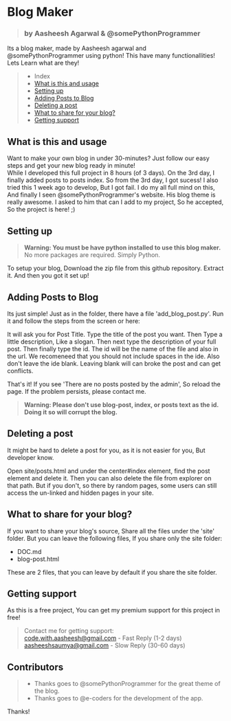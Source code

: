 # Blog Maker
> ### by Aasheesh Agarwal & @somePythonProgrammer
Its a blog maker, made by Aasheesh agarwal and @somePythonProgrammer using python! This have many functionallities! Lets Learn what are they!
<br>

> * Index
> * <a href="#">What is this and usage</a>
> * <a href="#">Setting up</a>
> * <a href="#">Adding Posts to Blog</a>
> * <a href="#">Deleting a post</a>
> * <a href="#">What to share for your blog?</a>
> * <a href="#">Getting support</a>

## What is this and usage
Want to make your own blog in under 30-minutes? Just follow our easy steps and get your new blog ready in minute!<br>
While I developed this full project in 8 hours (of 3 days). On the 3rd day, I finally added posts to posts index. So from the 3rd day, I got sucess! I also tried this 1 week ago to develop, But I got fail. I do my all full mind on this, And finally I seen @somePythonProgrammer's website. His blog theme is really awesome. I asked to him that can I add to my project, So he accepted, So the project is here! ;)<br>

## Setting up
> **Warning: You must be have python installed to use this blog maker.**<br>
> No more packages are required. Simply Python.


To setup your blog, Download the zip file from this github repository. Extract it. And then you got it set up!

## Adding Posts to Blog
Its just simple! Just as in the folder, there have a file 'add_blog_post.py'. Run it and follow the steps from the screen or here:

It will ask you for Post Title. Type the title of the post you want. Then Type a little description, Like a slogan. Then next type the description of your full post. Then finally type the id. The id will be the name of the file and also in the url. We recomeneed that you should not include spaces in the ide. Also don't leave the ide blank. Leaving blank will can broke the post and can get conflicts.

That's it! If you see 'There are no posts posted by the admin', So reload the page. If the problem persists, please contact me.

> **Warning: Please don't use blog-post, index, or posts text as the id. Doing it so will corrupt the blog.**


## Deleting a post
It might be hard to delete a post for you, as it is not easier for you, But developer know.

Open site/posts.html and under the center#index element, find the post element and delete it. Then you can also delete the file from explorer on that path. But if you don't, so there by random pages, some users can still access the un-linked and hidden pages in your site.

## What to share for your blog?
If you want to share your blog's source, Share all the files under the 'site' folder. But you can leave the following files, If you share only the site folder:
* DOC.md
* blog-post.html

These are 2 files, that you can leave by default if you share the site folder.

## Getting support
As this is a free project, You can get my premium support for this project in free!

> Contact me for getting support:<br>
> code.with.aasheesh@gmail.com - Fast Reply (1-2 days)<br>
> aasheeshsaumya@gmail.com - Slow Reply (30-60 days)

## Contributors
> * Thanks goes to @somePythonProgrammer for the great theme of the blog.<br>
> * Thanks goes to @e-coders for the development of the app.

Thanks!
